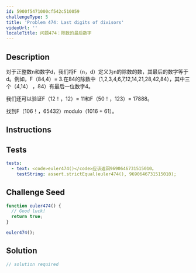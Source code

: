 ```yaml
---
id: 5900f5471000cf542c510059
challengeType: 5
title: 'Problem 474: Last digits of divisors'
videoUrl: ''
localeTitle: 问题474：除数的最后数字
---
```


## Description
<section id="description">对于正整数n和数字d，我们将F（n，d）定义为n的除数的数，其最后的数字等于d。例如，F（84,4）= 3.在84的除数中（1,2,3,4,6,7,12,14,21,28,42,84），其中三个（4,14） ，84）有最后一位数字4。 <p>我们还可以验证F（12！，12）= 11和F（50！，123）= 17888。 </p><p>找到F（106！，65432）modulo（1016 + 61）。 </p></section>

## Instructions
<section id="instructions">
</section>

## Tests
<section id='tests'>

```yml
tests:
  - text: <code>euler474()</code>应该返回9690646731515010。
    testString: assert.strictEqual(euler474(), 9690646731515010);

```

</section>

## Challenge Seed
<section id='challengeSeed'>

<div id='js-seed'>

```js
function euler474() {
  // Good luck!
  return true;
}

euler474();

```

</div>



</section>

## Solution
<section id='solution'>

```js
// solution required
```
</section>
